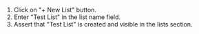 1. Click on "+ New List" button.
2. Enter "Test List" in the list name field.
3. Assert that "Test List" is created and visible in the lists section.